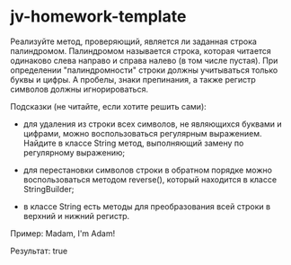 # jv-homework-template
Реализуйте метод, проверяющий, является ли заданная строка палиндромом. Палиндромом называется
строка, которая читается одинаково слева направо и справа налево (в том числе пустая).
При определении "палиндромности" строки должны учитываться только буквы и цифры. А пробелы,
знаки препинания, а также регистр символов должны игнорироваться.

Подсказки (не читайте, если хотите решить сами):
* для удаления из строки всех символов, не являющихся буквами и цифрами, можно воспользоваться
регулярным выражением. Найдите в классе String метод, выполняющий замену по
регулярному выражению;

* для перестановки символов строки в обратном порядке можно воспользоваться методом reverse(),
который находится в классе StringBuilder;

* в классе String есть методы для преобразования всей строки в верхний и нижний регистр.

Пример: Madam, I'm Adam!

Результат: true
